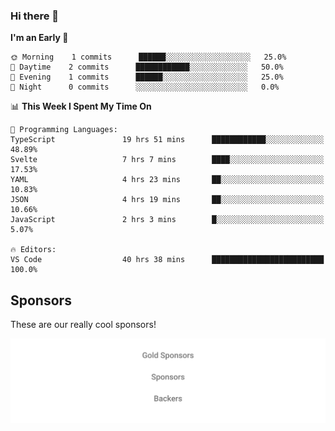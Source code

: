 ### Hi there 👋

<!--
**alexanderniebuhr/alexanderniebuhr** is a ✨ _special_ ✨ repository because its `README.md` (this file) appears on your GitHub profile.

Here are some ideas to get you started:

- 🔭 I’m currently working on ...
- 🌱 I’m currently learning ...
- 👯 I’m looking to collaborate on ...
- 🤔 I’m looking for help with ...
- 💬 Ask me about ...
- 📫 How to reach me: ...
- 😄 Pronouns: ...
- ⚡ Fun fact: ...
-->

<!--START_SECTION:waka-->
**I'm an Early 🐤** 

```text
🌞 Morning    1 commits      ██████░░░░░░░░░░░░░░░░░░░   25.0% 
🌆 Daytime    2 commits      ████████████░░░░░░░░░░░░░   50.0% 
🌃 Evening    1 commits      ██████░░░░░░░░░░░░░░░░░░░   25.0% 
🌙 Night      0 commits      ░░░░░░░░░░░░░░░░░░░░░░░░░   0.0%

```


📊 **This Week I Spent My Time On** 

```text
💬 Programming Languages: 
TypeScript               19 hrs 51 mins      ████████████░░░░░░░░░░░░░   48.89% 
Svelte                   7 hrs 7 mins        ████░░░░░░░░░░░░░░░░░░░░░   17.53% 
YAML                     4 hrs 23 mins       ██░░░░░░░░░░░░░░░░░░░░░░░   10.83% 
JSON                     4 hrs 19 mins       ██░░░░░░░░░░░░░░░░░░░░░░░   10.66% 
JavaScript               2 hrs 3 mins        █░░░░░░░░░░░░░░░░░░░░░░░░   5.07%

🔥 Editors: 
VS Code                  40 hrs 38 mins      █████████████████████████   100.0%

```


<!--END_SECTION:waka-->

## Sponsors

These are our really cool sponsors!

<!-- sponsors -->

<!-- sponsors -->

<p align="center">
  <a href="https://github.com/sponsors/alexanderniebuhr">
    <img src='./sponsors.svg'/>
  </a>
</p>
